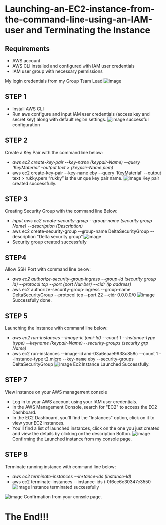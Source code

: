 # Launching-an-EC2-instance-from-the-command-line-using-an-IAM-user and Terminating the Instance
## Requirements
- AWS account
- AWS CLI installed and configured with IAM user credentials
- IAM user group with necessary permissions

My  login credentials from my Group Team Lead
![image](https://github.com/rukkyvibe02/Launching-an-EC2-instance-from-the-command-line-using-an-IAM-user/assets/146957698/d7749899-0a30-4ecb-9038-63db4cbe5815)
## STEP 1
- Install AWS CLI
- Run aws configure and input IAM user credentials (access key and secret key) along with default region settings.
![image](https://github.com/rukkyvibe02/Launching-an-EC2-instance-from-the-command-line-using-an-IAM-user/assets/146957698/f09d46cc-538f-4eeb-8e7a-a2ac59b9f5d7)
 successful configuration
## STEP 2
Create a Key Pair with the command line below:
- *aws ec2 create-key-pair --key-name (keypair-Name) --query 'KeyMaterial' –output text > (keypair-Name.pem)*
- aws ec2 create-key-pair --key-name eby --query 'KeyMaterial' --output text > rukky.pem
“rukky” is the unique key pair name.
![image](https://github.com/rukkyvibe02/Launching-an-EC2-instance-from-the-command-line-using-an-IAM-user/assets/146957698/27e54231-4fa5-427b-a582-23a15f0e093f)
  Key pair created successfully.
## STEP 3
Creating Security Group with the command line Below:
-	*input aws ec2 create-security-group --group-name (security group Name) --description (Description)*
-	aws ec2 create-security-group --group-name DeltaSecurityGroup --description "Delta security group"
![image](https://github.com/rukkyvibe02/Launching-an-EC2-instance-from-the-command-line-using-an-IAM-user/assets/146957698/35234f56-d2c3-42bd-a919-65d3e9957558)
- Security group created successfully
## STEP4
Allow SSH Port with command line below:
- *aws ec2 authorize-security-group-ingress --group-id (security group Id) --protocol tcp --port (port Number) --cidr (ip address)*
-	aws ec2 authorize-security-group-ingress --group-name DeltaSecurityGroup --protocol tcp --port 22 --cidr 0.0.0.0/0
![image](https://github.com/rukkyvibe02/Launching-an-EC2-instance-from-the-command-line-using-an-IAM-user/assets/146957698/9a9ca67a-d2c3-4fa7-94b3-9653b8b2c0db)
Successfully done.
## STEP 5
Launching the instance with command line below:
-	*aws ec2 run-instances --image-id (ami-Id) --count 1 --instance-type (type) --keyname (keypair-Name) --security-groups (security grp Name)*
-	aws ec2 run-instances --image-id ami-03a6eaae9938c858c --count 1 --instance-type t2.micro --key-name eby --security-groups DeltaSecurityGroup
![image](https://github.com/rukkyvibe02/Launching-an-EC2-instance-from-the-command-line-using-an-IAM-user/assets/146957698/5f7dbadf-1f6f-4057-ab2d-ce264fba30fa)
Ec2 Instance Launched Successfully.
## STEP 7
View instance on your AWS management console
-	Log in to your AWS account using your IAM user credentials.
-	In the AWS Management Console, search for "EC2" to access the EC2 Dashboard.
-	In the EC2 Dashboard, you'll find the "Instances" option, click on it to view your EC2 instances.
-	You'll find a list of launched instances, click on the one you just created and view the details by clicking on the description Botton.
![image](https://github.com/rukkyvibe02/Launching-an-EC2-instance-from-the-command-line-using-an-IAM-user/assets/146957698/fb328af3-c521-4b60-bf27-cbc684d4c67e)
Confirming the Launched instance from my console page. 
## STEP 8
Terminate running instance with command line below:
- *aws ec2 terminate-instances --instance-ids (Instance-Id)* 
- aws ec2 terminate-instances --instance-ids i-0f6ce6e30347c3550
![image](https://github.com/rukkyvibe02/Launching-an-EC2-instance-from-the-command-line-using-an-IAM-user/assets/146957698/d0e1c92b-4a5c-4c83-9e09-b1a70de3c755)
Instance terminated successfully

![image](https://github.com/rukkyvibe02/Launching-an-EC2-instance-from-the-command-line-using-an-IAM-user/assets/146957698/19726758-bb8a-4c4a-a3df-b63afb8ad492)
Confirmation from your console page.

# The End!!!






















